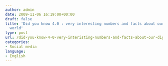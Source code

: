 ```yaml
---
author: admin
date: 2009-11-06 16:19:00+00:00
draft: false
title: 'Did you know 4.0 : very interesting numbers and facts about our (digital)
  world'
type: post
url: /did-you-know-4-0-very-interisting-numbers-and-facts-about-our-digital-world/
categories:
- Social media
language:
- English
---
```


  

